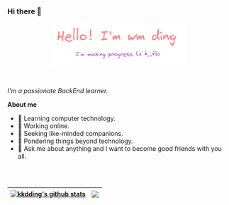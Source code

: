 ### Hi there 👋

<p align="center"><img width="60%" alt="Hello！ I'm wm ding. I'm making progress!" src="./assets/readme-header.png" /></p>

<br />

*I'm a passionate BackEnd learner.*

**About me**
- 🌱 Learning computer technology.
- 🔭 Working online.
- 👯 Seeking like-minded companions.
- 🤔 Pondering things beyond technology.
- 💬 Ask me about anything and I want to become good friends with you all.

<br />
<br />

| <a href="https://github.com/kkdding"><img align="center" src="https://github-readme-stats.vercel.app/api?username=kkdding&show_icons=true&count_private=true&hide_border=true" alt="kkdding's github stats" /></a> | <a href="https://github.com/kkdding"><img align="center" src="https://github-readme-stats.vercel.app/api/top-langs/?username=kkdding&layout=compact&hide_border=true" /></a> |
| ------------- | ------------- |
